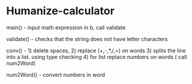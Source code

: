 # Humanize-calculator

main() - input math expression in b, call validate  

validate() - checks that the string does not have letter characters

conv() - 1) delete spaces, 
         2) replace (+,-,*,/,=) on words 
         3) splits the line into a list. using type checking
         4) for list replace numbers on words ( call num2Word)

num2Word() - convert numbers in word
